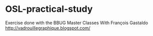 # OSL-practical-study

Exercise done with the BBUG Master Classes 
With François Gastaldo  http://vadrouillegraphique.blogspot.com/

